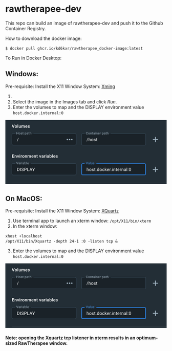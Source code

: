 # rawtherapee-dev
This repo can build an image of rawtherapee-dev and push it to the Github Container Registry.

How to download the docker image:
```
$ docker pull ghcr.io/kd6kxr/rawtherapee_docker-image:latest
```

To Run in Docker Desktop:

## Windows:
Pre-requisite: Install the X11 Window System: [Xming](http://www.straightrunning.com/XmingNotes/)

1. 
2. Select the image in the Images tab and click *Run*.
3. Enter the volumes to map and the DISPLAY environment value `host.docker.internal:0`
<img src="mac-docker-options.png"  width="550">


## On MacOS:
Pre-requisite: Install the X11 Window System: [XQuartz](https://www.xquartz.org)
1. Use terminal app to launch an xterm window: `/opt/X11/bin/xterm`
2. In the xterm window:
```
xhost +localhost
/opt/X11/bin/Xquartz -depth 24-1 :0 -listen tcp &
```
3. Enter the volumes to map and the DISPLAY environment value `host.docker.internal:0`
<img src="mac-docker-options.png"  width="550">

#### Note: opening the Xquartz tcp listener in xterm results in an optimum-sized RawTherapee window.
